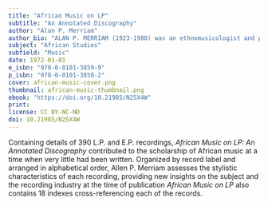 ```yaml
---
title: "African Music on LP"
subtitle: "An Annotated Discography"
author: "Alan P. Merriam"
author_bio: "ALAN P. MERRIAM (1923-1980) was an ethnomusicologist and professor of anthropology at Indiana University. He co-founded the Society for Ethnomusicology in 1952 with Willard Rhodes and David McAllester. Merriam was the author of the seminal The Anthropology of Music in 1964"
subject: "African Studies"
subfield: "Music"
date: 1972-01-01
e_isbn: "978-0-8101-3859-9"
p_isbn: "978-0-8101-3858-2"
cover: african-music-cover.png
thumbnail: african-music-thumbnail.png
ebook: "https://doi.org/10.21985/N25X4W"
print:
license: CC BY-NC-ND
doi: 10.21985/N25X4W
---
```

Containing details of 390 L.P. and E.P. recordings, _African Music on LP: An Annotated Discography_ contributed to the scholarship of African music at a time when very little had been written. Organized by record label and arranged in alphabetical order, Allen P. Merriam assesses the stylistic characteristics of each recording, providing new insights on the subject and the recording industry at the time of publication _African Music on LP_ also contains 18 indexes cross-referencing each of the records.
